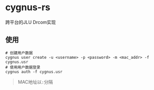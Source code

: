# cygnus-rs

跨平台的JLU Drcom实现

## 使用

```shell
# 创建用户数据
cygnus user create -u <username> -p <password> -m <mac_addr> -f cygnus.usr
# 使用用户数据登录
cygnus auth -f cygnus.usr
```

> MAC地址以`:`分隔
